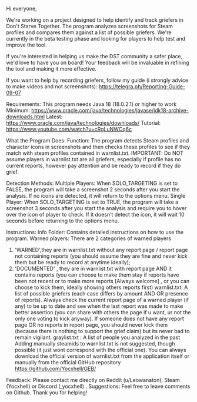 Hi everyone,

We're working on a project designed to help identify and track griefers in Don't Starve Together. The program analyzes screenshots for Steam profiles and compares them against a list of possible griefers. We're currently in the beta testing phase and looking for players to help test and improve the tool.

If you're interested in helping us make the DST community a safer place, we'd love to have you on board! Your feedback will be invaluable in refining the tool and making it more effective.

If you want to help by recording griefers, follow my guide (i strongly advice to make videos and not screenshots): https://telegra.ph/Reporting-Guide-09-07

Requirements:
This program needs Java 18 (18.0.2.1) or higher to work
Minimum: https://www.oracle.com/java/technologies/javase/jdk18-archive-downloads.html
Latest: https://www.oracle.com/java/technologies/downloads/
Tutorial: https://www.youtube.com/watch?v=cRgLuNWCq6c

What the Program Does:
Function: The program detects Steam profiles and character icons in screenshots and then checks these profiles to see if they match with steam profiles contained in warnlist.txt.
IMPORTANT: Do NOT assume players in warnlist.txt are all griefers, especially if profile has no current reports, however pay attention and be ready to record if they do grief.

Detection Methods:
Multiple Players: When SOLO_TARGETING is set to FALSE, the program will take a screenshot 2 seconds after you start the analysis. If no icons are detected, it will return to the options menu.
Single Player: When SOLO_TARGETING is set to TRUE, the program will take a screenshot 3 seconds after you start the analysis and require you to hover over the icon of player to check. If it doesn’t detect the icon, it will wait 10 seconds before returning to the options menu.

Instructions:
Info Folder: Contains detailed instructions on how to use the program.
Warned players: There are 2 categories of warned players
1. 'WARNED',they are in warnlist.txt without any report page / report page not containing reports (you should assume they are fine and never kick them but be ready to record at anytime ideally);
2. 'DOCUMENTED' , they are in warnlist.txt with report page AND it contains reports (you can choose to make them stay if reports have been not recent or to make more reports [Always welcome] , or you can choose to kick them, ideally showing others reports first)
warnlist.txt: A list of possible griefers (each case differs by amount AND OR presence of reports).
Always check the current report page of a warned player (if any) to be up to date and see when the last report was made to make better assertion (you can share with others the page if u want, ur not the only one voting to kick anyway).
If someone does not have any report page OR no reports in report page, you should never kick them (because there is nothing to support the grief claim) but its never bad to remain vigilant.
graylist.txt : A list of people you analyzed in the past
Adding manually steamids to warnlist.txt is not suggested, though possible (it just wont correspond with the official one).
You can always download the official version of warnlist.txt from the application itself or manually from the official GitHub repository https://github.com/Yocxhell/GEB/

Feedback: Please contact me directly on Reddit (u/Leowanaton), Steam (Yocxhell) or Discord (_yocxhell) .
Suggestions: Feel free to leave comments on Github.
Thank you for helping!
